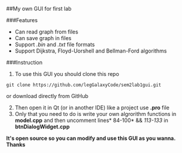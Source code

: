##My own GUI for first lab

###Features
- Can read graph from files
- Can save graph in files
- Support *.bin* and *.txt* file formats
- Support Dijkstra, Floyd-Uorshell and Bellman-Ford algorithms

###Instruction

1. To use this GUI you should clone this repo
````git
git clone https://github.com/legGalaxyCode/sem2lab1gui.git
````
or download directly from GitHub

2. Then open it in Qt (or in another IDE) like a project use **.pro** file
3. Only that you need to do is write your own algrorithm functions in **model.cpp** and then uncomment lines* 84-100* && *113-133* in **btnDialogWidget.cpp**


**It's open source so you can modify and use this GUI as you wanna. Thanks**


